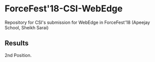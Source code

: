 # ForceFest'18-CSI-WebEdge
Repository for CSI's submission for WebEdge in ForceFest'18 (Apeejay School, Sheikh Sarai)

## Results
2nd Position.